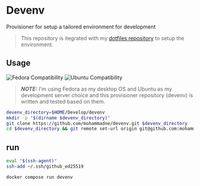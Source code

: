 # Devenv

Provisioner for setup a tailored environment for development

> This repository is itegrated with my [dotfiles repository](https://github.com/mohammadne/dotfiles) to setup the environment.

## Usage

![Fedora Compatibility](https://img.shields.io/badge/works%20on-fedora-white?logo=fedora&style=for-the-badge)
![Ubuntu Compatibility](https://img.shields.io/badge/works%20on-ubuntu-white?logo=ubuntu&style=for-the-badge)

> **_NOTE:_** I'm using Fedora as my desktop OS and Ubuntu as my development server choice and this provisioner repository (devenv) is written and tested based on them.

```sh
devenv_directory=$HOME/Develop/devenv
mkdir -p "$(dirname $devenv_directory)"
git clone https://github.com/mohammadne/devenv.git $devenv_directory
cd $devenv_directory && git remote set-url origin git@github.com:mohammadne/devenv.git
```

## run

```sh
eval "$(ssh-agent)"
ssh-add ~/.ssh/github_ed25519

docker compose run devenv
```
